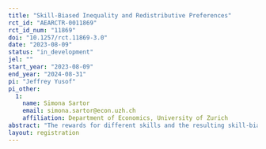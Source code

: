 ```yaml
---
title: "Skill-Biased Inequality and Redistributive Preferences"
rct_id: "AEARCTR-0011869"
rct_id_num: "11869"
doi: "10.1257/rct.11869-3.0"
date: "2023-08-09"
status: "in_development"
jel: ""
start_year: "2023-08-09"
end_year: "2024-08-31"
pi: "Jeffrey Yusof"
pi_other:
  1:
    name: Simona Sartor
    email: simona.sartor@econ.uzh.ch
    affiliation: Department of Economics, University of Zurich
abstract: "The rewards for different skills and the resulting skill-biased inequality are often determined by exogenous market mechanisms over which individuals cannot exert control. We refer to this driver of income inequality as market luck. From the perspective of economic efficiency, skill-biased inequality might appear justified as higher rewards reflect higher productivity. However, according to the principles of meritocracy, inequalities are only justified if they are due to differences in individual effort and performance but not due to factors outside of individuals' control. In this paper, we design an experiment to study this trade-off in fairness views and improve the understanding of individuals' preferences for redistribution by asking the following research question: Are inequalities arising from market luck perceived as fair? In our experiment, we design a setting where skill-biased inequality between workers arises because exogenous shocks to market demand make certain skills more valuable. We hypothesize that there are fundamental features of market-driven inequalities that increase individuals' inequality acceptance, even though they are fully aware that the market-driven inequalities result from exogenous and random factors. "
layout: registration
---
```



